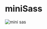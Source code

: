 # miniSass
![mini sas](https://github.com/Achchaimae/miniSass/assets/92895971/45287113-7d80-40eb-9458-67f4025f5c40)
